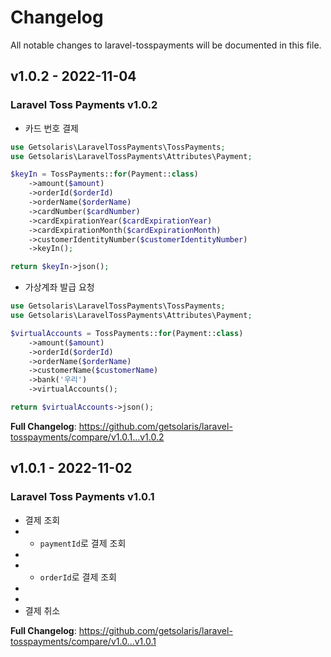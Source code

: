 # Changelog

All notable changes to laravel-tosspayments will be documented in this file.

## v1.0.2 - 2022-11-04

### Laravel Toss Payments v1.0.2

- 카드 번호 결제

```php
use Getsolaris\LaravelTossPayments\TossPayments;
use Getsolaris\LaravelTossPayments\Attributes\Payment;

$keyIn = TossPayments::for(Payment::class)
    ->amount($amount)
    ->orderId($orderId)
    ->orderName($orderName)
    ->cardNumber($cardNumber)
    ->cardExpirationYear($cardExpirationYear)
    ->cardExpirationMonth($cardExpirationMonth)
    ->customerIdentityNumber($customerIdentityNumber)
    ->keyIn();

return $keyIn->json();

```
- 가상계좌 발급 요청

```php
use Getsolaris\LaravelTossPayments\TossPayments;
use Getsolaris\LaravelTossPayments\Attributes\Payment;

$virtualAccounts = TossPayments::for(Payment::class)
    ->amount($amount)
    ->orderId($orderId)
    ->orderName($orderName)
    ->customerName($customerName)
    ->bank('우리')
    ->virtualAccounts();

return $virtualAccounts->json();

```
**Full Changelog**: https://github.com/getsolaris/laravel-tosspayments/compare/v1.0.1...v1.0.2

## v1.0.1 - 2022-11-02

### Laravel Toss Payments v1.0.1

- 결제 조회
- - `paymentId`로 결제 조회
- 
- - `orderId`로 결제 조회
- 
- 
- 결제 취소

**Full Changelog**: https://github.com/getsolaris/laravel-tosspayments/compare/v1.0...v1.0.1
